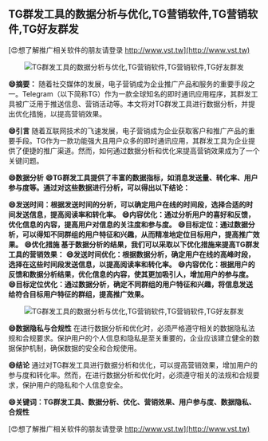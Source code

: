 ## **TG群发工具的数据分析与优化,TG营销软件,TG营销软件,TG好友群发**

[😍想了解推广相关软件的朋友请登录 http://www.vst.tw](http://www.vst.tw)

 <center><img src="https://vst.tw/MP4/tuiguang/png/8.png" alt="TG群发工具的数据分析与优化,TG营销软件,TG营销软件,TG好友群发"></center>

**😄摘要：**
随着社交媒体的发展，电子营销成为企业推广产品和服务的重要手段之一。Telegram（以下简称TG）作为一款全球知名的即时通讯应用程序，其群发工具被广泛用于推送信息、营销活动等。本文将对TG群发工具进行数据分析，并提出优化措施，以提高营销效果。

**😄引言**
随着互联网技术的飞速发展，电子营销成为企业获取客户和推广产品的重要手段。TG作为一款功能强大且用户众多的即时通讯应用，其群发工具为企业提供了便捷的推广渠道。然而，如何通过数据分析和优化来提高营销效果成为了一个关键问题。

**😄数据分析**
**😄TG群发工具提供了丰富的数据指标，如消息发送量、转化率、用户参与度等。通过对这些数据进行分析，可以得出以下结论：**

**😄发送时间：根据发送时间的分析，可以确定用户在线的时间段，选择合适的时间发送信息，提高阅读率和转化率。**
**😄内容优化：通过分析用户的喜好和反馈，优化信息的内容，提高用户对信息的关注度和参与度。**
**😄目标定位：通过数据分析，可以得知不同群组的用户特征和兴趣，从而精准地定位目标用户，提高推广效果。**
**😄优化措施 基于数据分析的结果，我们可以采取以下优化措施来提高TG群发工具的营销效果：**
**😄发送时间优化：根据数据分析，确定用户在线的高峰时段，选择在这些时间段发送信息，以提高阅读率和转化率。**
**😄内容优化：根据用户的反馈和数据分析结果，优化信息的内容，使其更加吸引人，增加用户的参与度。**
**😄目标定位优化：通过数据分析，确定不同群组的用户特征和兴趣，将信息发送给符合目标用户特征的群组，提高推广效果。**

 <center><img src="https://vst.tw/MP4/tuiguang/png/1.png" alt="TG群发工具的数据分析与优化,TG营销软件,TG营销软件,TG好友群发"></center>

**😄数据隐私与合规性**
在进行数据分析和优化时，必须严格遵守相关的数据隐私法规和合规要求。保护用户的个人信息和隐私是至关重要的，企业应该建立健全的数据保护机制，确保数据的安全和合规使用。

**😄结论**
通过对TG群发工具进行数据分析和优化，可以提高营销效果，增加用户的参与度和转化率。然而，在进行数据分析和优化时，必须遵守相关的法规和合规要求，保护用户的隐私和个人信息安全。

**😄关键词：TG群发工具、数据分析、优化、营销效果、用户参与度、数据隐私、合规性**

[😍想了解推广相关软件的朋友请登录 http://www.vst.tw](http://www.vst.tw)



